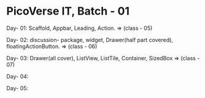 # PicoVerse IT, Batch - 01

Day- 01: Scaffold, Appbar, Leading, Action. => (class - 05) <p>
Day- 02: discussion- package, widget, Drawer(half part covered), floatingActionButton. => (class - 06) <p>
Day- 03: Drawer(all cover), ListView, ListTile, Container, SizedBox => (class - 07) <p>
Day- 04: <p>
Day- 05: <p>
